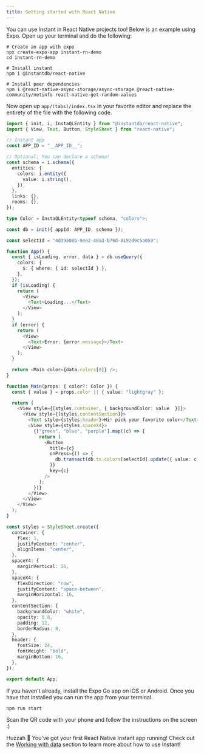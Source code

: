 ```yaml
---
title: Getting started with React Native
---
```


You can use Instant in React Native projects too! Below is an example using Expo. Open up your terminal and do the following:

```shell {% showCopy=true %}
# Create an app with expo
npx create-expo-app instant-rn-demo
cd instant-rn-demo

# Install instant
npm i @instantdb/react-native

# Install peer dependencies
npm i @react-native-async-storage/async-storage @react-native-community/netinfo react-native-get-random-values
```

Now open up `app/(tabs)/index.tsx` in your favorite editor and replace the entirety of the file with the following code.

```typescript {% showCopy=true %}
import { init, i, InstaQLEntity } from "@instantdb/react-native";
import { View, Text, Button, StyleSheet } from "react-native";

// Instant app
const APP_ID = "__APP_ID__";

// Optional: You can declare a schema!
const schema = i.schema({
  entities: {
    colors: i.entity({
      value: i.string(),
    }),
  },
  links: {},
  rooms: {},
});

type Color = InstaQLEntity<typeof schema, "colors">;

const db = init({ appId: APP_ID, schema });

const selectId = "4d39508b-9ee2-48a3-b70d-8192d9c5a059";

function App() {
  const { isLoading, error, data } = db.useQuery({
    colors: {
      $: { where: { id: selectId } },
    },
  });
  if (isLoading) {
    return (
      <View>
        <Text>Loading...</Text>
      </View>
    );
  }
  if (error) {
    return (
      <View>
        <Text>Error: {error.message}</Text>
      </View>
    );
  }

  return <Main color={data.colors[0]} />;
}

function Main(props: { color?: Color }) {
  const { value } = props.color || { value: "lightgray" };

  return (
    <View style={[styles.container, { backgroundColor: value  }]}>
      <View style={[styles.contentSection]}>
        <Text style={styles.header}>Hi! pick your favorite color</Text>
        <View style={styles.spaceX4}>
          {["green", "blue", "purple"].map((c) => {
            return (
              <Button
                title={c}
                onPress={() => {
                  db.transact(db.tx.colors[selectId].update({ value: c }));
                }}
                key={c}
              />
            );
          })}
        </View>
      </View>
    </View>
  );
}

const styles = StyleSheet.create({
  container: {
    flex: 1,
    justifyContent: "center",
    alignItems: "center",
  },
  spaceY4: {
    marginVertical: 16,
  },
  spaceX4: {
    flexDirection: "row",
    justifyContent: "space-between",
    marginHorizontal: 16,
  },
  contentSection: {
    backgroundColor: "white",
    opacity: 0.8,
    padding: 12,
    borderRadius: 8,
  },
  header: {
    fontSize: 24,
    fontWeight: "bold",
    marginBottom: 16,
  },
});

export default App;
```

If you haven't already, install the Expo Go app on iOS or Android. Once you have that installed you can run the app from your terminal.

```
npm run start
```

Scan the QR code with your phone and follow the instructions on the screen :)

Huzzah 🎉 You've got your first React Native Instant app running! Check out the [Working with data](/docs/init) section to learn more about how to use Instant!
